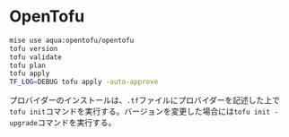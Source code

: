 # OpenTofu
```sh
mise use aqua:opentofu/opentofu
tofu version
tofu validate
tofu plan
tofu apply
TF_LOG=DEBUG tofu apply -auto-approve
```

プロバイダーのインストールは、`.tf`ファイルにプロバイダーを記述した上で`tofu init`コマンドを実行する。バージョンを変更した場合には`tofu init -upgrade`コマンドを実行する。